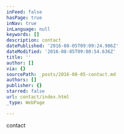 ```yaml
---
inFeed: false
hasPage: true
inNav: true
inLanguage: null
keywords: []
description: contact
datePublished: '2016-08-05T09:09:24.906Z'
dateModified: '2016-08-05T09:08:54.636Z'
title: ''
author: []
via: {}
sourcePath: _posts/2016-08-05-contact.md
authors: []
publisher: {}
starred: false
url: contact/index.html
_type: WebPage

---
```

contact